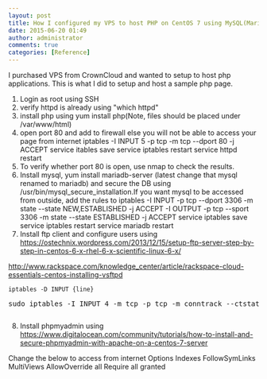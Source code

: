 ```yaml
---
layout: post
title: How I configured my VPS to host PHP on CentOS 7 using MySQL(MariaDB)
date: 2015-06-20 01:49
author: administrator
comments: true
categories: [Reference]
---
```

I purchased VPS from CrownCloud and wanted to setup to host php applications. This is what I did to setup and host a sample php page.

1) Login as root using SSH
2) verify httpd is already using "which httpd"
3) install php using yum install php(Note, files should be placed under /var/www/html)
4) open port 80 and add to firewall else you will not be able to access your page from internet
iptables -I INPUT 5 -p tcp -m tcp --dport 80 -j ACCEPT
service itables save
service iptables restart
service httpd restart
5) To verify whether port 80 is open, use nmap to check the results.
6) Install mysql, yum install mariadb-server (latest change that mysql renamed to mariadb)
and secure the DB using /usr/bin/mysql_secure_installation.If you want mysql to be accessed from outside,
add the rules to iptables
-I INPUT -p tcp --dport 3306 -m state --state NEW,ESTABLISHED -j ACCEPT
-I OUTPUT -p tcp --sport 3306 -m state --state ESTABLISHED -j ACCEPT
service iptables save
service iptables restart
service mariadb restart
7) Install ftp client and configure users using
https://ostechnix.wordpress.com/2013/12/15/setup-ftp-server-step-by-step-in-centos-6-x-rhel-6-x-scientific-linux-6-x/

http://www.rackspace.com/knowledge_center/article/rackspace-cloud-essentials-centos-installing-vsftpd
<pre class="default prettyprint prettyprinted"><code><span class="pln">iptables </span><span class="pun">-</span><span class="pln">D INPUT </span><span class="pun">{</span><span class="pln">line</span><span class="pun">}</span></code></pre>
<pre id="pre-11" class="p1">sudo iptables -I INPUT 4 -m tcp -p tcp -m conntrack --ctstate NEW --dport 21 -j ACCEPT</pre>
<pre class="default prettyprint prettyprinted"></pre>
8) Install phpmyadmin using
https://www.digitalocean.com/community/tutorials/how-to-install-and-secure-phpmyadmin-with-apache-on-a-centos-7-server

Change the below to access from internet
Options Indexes FollowSymLinks MultiViews
AllowOverride all
Require all granted
